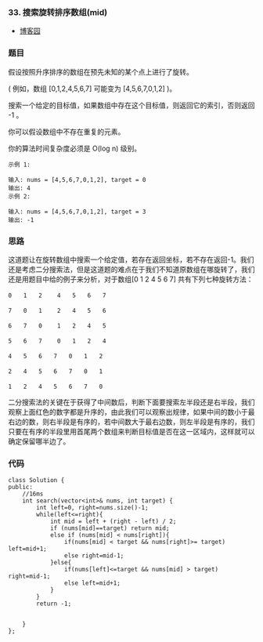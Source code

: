 ### 33. 搜索旋转排序数组(mid)

- [博客园](http://www.cnblogs.com/grandyang/p/4325648.html)


### 题目 
假设按照升序排序的数组在预先未知的某个点上进行了旋转。

( 例如，数组 [0,1,2,4,5,6,7] 可能变为 [4,5,6,7,0,1,2] )。

搜索一个给定的目标值，如果数组中存在这个目标值，则返回它的索引，否则返回 -1 。

你可以假设数组中不存在重复的元素。

你的算法时间复杂度必须是 O(log n) 级别。

	示例 1:
	
	输入: nums = [4,5,6,7,0,1,2], target = 0
	输出: 4
	示例 2:
	
	输入: nums = [4,5,6,7,0,1,2], target = 3
	输出: -1

### 思路

这道题让在旋转数组中搜索一个给定值，若存在返回坐标，若不存在返回-1。我们还是考虑二分搜索法，但是这道题的难点在于我们不知道原数组在哪旋转了，我们还是用题目中给的例子来分析，对于数组[0 1 2 4 5 6 7] 共有下列七种旋转方法：

	0　　1　　2　　 4　　5　　6　　7
	
	7　　0　　1　　 2　　4　　5　　6
	
	6　　7　　0　　 1　　2　　4　　5
	
	5　　6　　7　　 0　　1　　2　　4
	
	4　　5　　6　　7　　0　　1　　2
	
	2　　4　　5　　6　　7　　0　　1
	
	1　　2　　4　　5　　6　　7　　0

二分搜索法的关键在于获得了中间数后，判断下面要搜索左半段还是右半段，我们观察上面红色的数字都是升序的，由此我们可以观察出规律，如果中间的数小于最右边的数，则右半段是有序的，若中间数大于最右边数，则左半段是有序的，我们只要在有序的半段里用首尾两个数组来判断目标值是否在这一区域内，这样就可以确定保留哪半边了。

### 代码
```
class Solution {
public:
    //16ms
    int search(vector<int>& nums, int target) {
        int left=0, right=nums.size()-1;
        while(left<=right){
            int mid = left + (right - left) / 2;
            if (nums[mid]==target) return mid;
            else if (nums[mid] < nums[right]){
                if(nums[mid] < target && nums[right]>= target) left=mid+1;
                else right=mid-1;
            }else{
                if(nums[left]<=target && nums[mid] > target) right=mid-1;
                else left=mid+1;
            }
        }
        return -1;
        

    }
};
```